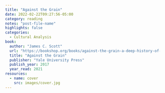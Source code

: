```yaml
---
title: "Against the Grain"
date: 2022-02-22T09:27:56-05:00
category: reading
notes: "post-file-name"
highlights: false
categories:
  - Cultural Analysis
book:
  author: "James C. Scott"
  url: "https://bookshop.org/books/against-the-grain-a-deep-history-of-the-earliest-states/9780300240214"
  title: "Against the Grain"
  publisher: "Yale University Press"
  publish_year: 2017
  year_read: 2021
resources:
  - name: cover
    src: images/cover.jpg
---
```


